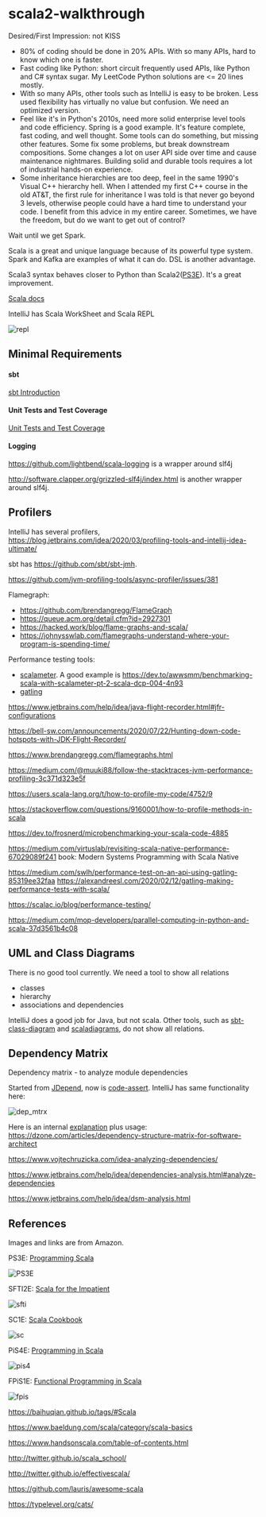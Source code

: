 # scala2-walkthrough

Desired/First Impression: not KISS
- 80% of coding should be done in 20% APIs. With so many APIs, hard to know which one is faster.
- Fast coding like Python: short circuit frequently used APIs, like Python and C# syntax sugar.
  My LeetCode Python solutions are <= 20 lines mostly.
- With so many APIs, other tools such as IntelliJ is easy to be broken. Less used flexibility
  has virtually no value but confusion. We need an optimized version.
- Feel like it's in Python's 2010s, need more solid enterprise level tools and code efficiency.
  Spring is a good example. It's feature complete, fast coding, and well thought. Some tools can
  do something, but missing other features. Some fix some problems, but break downstream
  compositions. Some changes a lot on user API side over time and cause maintenance nightmares.
  Building solid and durable tools requires a lot of industrial hands-on experience.
- Some inheritance hierarchies are too deep, feel in the same 1990's Visual C++ hierarchy hell.
  When I attended my first C++ course in the old AT&T, the first rule for inheritance I was told
  is that never go beyond 3 levels, otherwise people could have a hard time to understand your
  code. I benefit from this advice in my entire career. Sometimes, we have the freedom, but do we
  want to get out of control?

Wait until we get Spark.

Scala is a great and unique language because of its powerful type system. Spark and Kafka are
examples of what it can do. DSL is another advantage.

Scala3 syntax behaves closer to Python than Scala2([PS3E](#PS3E)). It's a great improvement.

[Scala docs](https://docs.scala-lang.org/api/all.html)

IntelliJ has Scala WorkSheet and Scala REPL

![repl](docs/scala_repl.png)

## Minimal Requirements

#### sbt
[sbt Introduction](docs/sbt.md)

#### Unit Tests and Test Coverage
[Unit Tests and Test Coverage](docs/test-coverage.md)

#### Logging
https://github.com/lightbend/scala-logging is a wrapper around slf4j

http://software.clapper.org/grizzled-slf4j/index.html is another wrapper around slf4j.

## Profilers

IntelliJ has several profilers, https://blog.jetbrains.com/idea/2020/03/profiling-tools-and-intellij-idea-ultimate/

sbt has https://github.com/sbt/sbt-jmh.

https://github.com/jvm-profiling-tools/async-profiler/issues/381

Flamegraph:
- https://github.com/brendangregg/FlameGraph
- https://queue.acm.org/detail.cfm?id=2927301
- https://hacked.work/blog/flame-graphs-and-scala/
- https://johnysswlab.com/flamegraphs-understand-where-your-program-is-spending-time/


Performance testing tools:
- [scalameter](https://github.com/scalameter/scalameter). A good example is
  https://dev.to/awwsmm/benchmarking-scala-with-scalameter-pt-2-scala-dcp-004-4n93
- [gatling](https://github.com/gatling/gatling)

https://www.jetbrains.com/help/idea/java-flight-recorder.html#jfr-configurations

https://bell-sw.com/announcements/2020/07/22/Hunting-down-code-hotspots-with-JDK-Flight-Recorder/

https://www.brendangregg.com/flamegraphs.html

https://medium.com/@muuki88/follow-the-stacktraces-jvm-performance-profiling-3c371d323e5f

https://users.scala-lang.org/t/how-to-profile-my-code/4752/9

https://stackoverflow.com/questions/9160001/how-to-profile-methods-in-scala

https://dev.to/frosnerd/microbenchmarking-your-scala-code-4885

https://medium.com/virtuslab/revisiting-scala-native-performance-67029089f241
book: Modern Systems Programming with Scala Native

https://medium.com/swlh/performance-test-on-an-api-using-gatling-85319ee32faa
https://alexandreesl.com/2020/02/12/gatling-making-performance-tests-with-scala/

https://scalac.io/blog/performance-testing/

https://medium.com/mop-developers/parallel-computing-in-python-and-scala-37d3561b4c08


## UML and Class Diagrams
There is no good tool currently. We need a tool to show all relations
- classes
- hierarchy
- associations and dependencies

IntelliJ does a good job for Java, but not scala. Other tools, such as
[sbt-class-diagram](https://github.com/xuwei-k/sbt-class-diagram)
and 
[scaladiagrams](https://github.com/mikeyhu/scaladiagrams),
do not show all relations.

## Dependency Matrix
Dependency matrix - to analyze module dependencies

Started from [JDepend](https://github.com/nidi3/jdepend), now is 
[code-assert](https://github.com/nidi3/code-assert). IntelliJ has same
functionality here:

![dep_mtrx](docs/dependency_matrix.png)

Here is an internal 
[explanation](http://blog.rcard.in/programming/oop/software-engineering/2017/04/10/dependency-dot.html)
plus usage: 
https://dzone.com/articles/dependency-structure-matrix-for-software-architect

https://www.vojtechruzicka.com/idea-analyzing-dependencies/

https://www.jetbrains.com/help/idea/dependencies-analysis.html#analyze-dependencies

https://www.jetbrains.com/help/idea/dsm-analysis.html


## References

Images and links are from Amazon.

<a name="PS3E">PS3E</a>: [Programming Scala](https://www.amazon.com/Programming-Scala-Scalability-Functional-Objects/dp/1492077895)

![PS3E](docs/programming_scala.jpg)

SFTI2E: [Scala for the Impatient](https://www.amazon.com/Scala-Impatient-2nd-Cay-Horstmann/dp/0134540565)

![sfti](docs/scala_for_the_impatient_2E.jpg)

SC1E: [Scala Cookbook](https://www.amazon.com/Scala-Cookbook-Object-Oriented-Functional-Programming/dp/1449339611)

![sc](docs/scala_cookbook_1E.jpg)

PiS4E: [Programming in Scala](https://www.amazon.com/Programming-Scala-Martin-Odersky/dp/098153161X) 

![pis4](docs/programming_in_scala_4E.jpg)

FPiS1E: [Functional Programming in Scala](https://www.amazon.com/Functional-Programming-Scala-Paul-Chiusano/dp/1617290653)

![fpis](docs/functional_programming_in_scala_1E.jpg)

https://baihuqian.github.io/tags/#Scala

https://www.baeldung.com/scala/category/scala-basics

https://www.handsonscala.com/table-of-contents.html

http://twitter.github.io/scala_school/

http://twitter.github.io/effectivescala/

https://github.com/lauris/awesome-scala

https://typelevel.org/cats/
